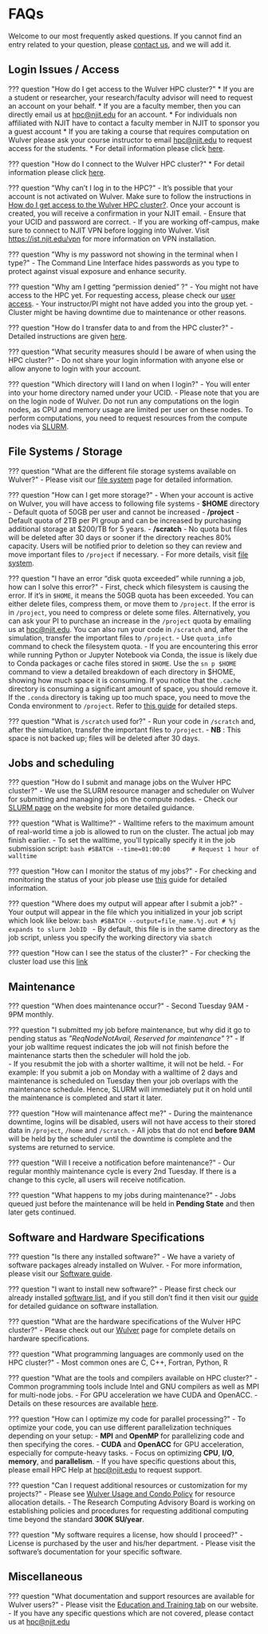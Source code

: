 # FAQs

Welcome to our most frequently asked questions. If you cannot find an entry related to your question, please [contact us](contact.md), and we will add it.

## Login Issues / Access

??? question "How do I get access to the Wulver HPC cluster?"
    * If you are a student or researcher, your research/faculty advisor will need to request an account on your behalf. 
    * If you are a faculty member, then you can directly email us at hpc@njit.edu for an account.
    * For individuals non affiliated with NJIT have to contact a faculty member in NJIT to sponsor you a guest account
    * If you are taking a course that requires computation on Wulver please ask your course instructor to email hpc@njit.edu to request access for the students.
    * For detail information please click [here](cluster_access.md).

??? question "How do I connect to the Wulver HPC cluster?"
    * For detail information please click [here](cluster_access.md).

??? question "Why can’t I log in to the HPC?"
    - It’s possible that your account is not activated on Wulver. Make sure to follow the instructions in [How do I get access to the Wulver HPC cluster?](). Once your account is created, you will receive a confirmation in your NJIT email.
    - Ensure that your UCID and password are correct.
    - If you are working off-campus, make sure to connect to NJIT VPN before logging into Wulver. Visit https://ist.njit.edu/vpn for more information on VPN installation.

??? question "Why is my password not showing in the terminal when I type?"
    - The Command Line Interface hides passwords as you type to protect against visual exposure and enhance security.

??? question "Why am I getting “permission denied” ?"
    - You might not have access to the HPC yet. For requesting access, please check our [user access](cluster_access.md).
    - Your instructor/PI might not have added you into the group yet.
    - Cluster might be having downtime due to maintenance or other reasons.

??? question "How do I transfer data to and from the HPC cluster?"
    - Detailed instructions are given  [here](cluster_access.md#transfer-the-data-from-the-local-machine-to-clusters-or-vice-versa).

??? question "What security measures should I be aware of when using the HPC cluster?"
    - Do not share your login information with anyone else or allow anyone to login with your account.

??? question "Which directory will I land on when I login?"
    - You will enter into your home directory named under your UCID.
    - Please note that you are on the login node of Wulver. Do not run any computations on the login nodes, as CPU and memory usage are limited per user on these nodes. To perform computations, you need to request resources from the compute nodes via [SLURM](slurm.md).

## File Systems / Storage

??? question "What are the different file storage systems available on Wulver?"
    - Please visit our [file system](Wulver_filesystems.md) page for detailed information. 

??? question "How can I get more storage?"
    - When your account is active on Wulver, you will have access to following file systems
        - **$HOME** directory - Default quota of 50GB per user and cannot be increased
        - **/project** - Default quota of 2TB per PI group and can be increased by purchasing additional storage at $200/TB for 5 years.
        - **/scratch** - No quota but files will be deleted after 30 days or sooner if the directory reaches 80% capacity. Users will be notified prior to deletion so they can review and move important files to `/project` if necessary.
    - For more details, visit [file system](Wulver_filesystems.md).

??? question "I have an error “disk quota exceeded” while running a job, how can I solve this error?"
    - First, check which filesystem is causing the error. If it’s in `$HOME`, it means the 50GB quota has been exceeded. You can either delete files, compress them, or move them to `/project`. If the error is in `/project`, you need to compress or delete some files. Alternatively, you can ask your PI to purchase an increase  in the `/project` quota by emailing us at hpc@njit.edu. You can also run your code in `/scratch` and, after the simulation, transfer the important files to `/project`. 
    - Use `quota_info` command to check the filesystem quota. 
    - If you are encountering this error while running Python or Jupyter Notebook via Conda, the issue is likely due to Conda packages or cache files stored in `$HOME`. Use the ```sn p $HOME``` command to view a detailed breakdown of each directory in $HOME, showing how much space it is consuming. If you notice that the `.cache` directory is consuming a significant amount of space, you should remove it. If the `.conda` directory is taking up too much space, you need to move the Conda environment to `/project`. Refer to [this guide](conda.md#importing-to-a-different-location) for detailed steps. 

??? question "What is `/scratch` used for?"
    - Run your code in `/scratch` and, after the simulation, transfer the important files to `/project`. 
    - **NB** : This space is not backed up; files will be deleted after 30 days.

## Jobs and scheduling

??? question "How do I submit and manage jobs on the Wulver HPC cluster?"
    - We use the SLURM resource manager and scheduler on Wulver for submitting and managing jobs on the compute nodes. 
    - Check our [SLURM page](slurm.md) on the website for more detailed guidance.

??? question "What is Walltime?"
    - Walltime refers to the maximum amount of real-world time a job is allowed to run on the cluster. The actual job may finish earlier. 
    - To set the walltime, you'll typically specify it in the job submission script: 
    ```bash
    #SBATCH --time=01:00:00      # Request 1 hour of walltime
    ```

??? question "How can I monitor the status of my jobs?"
    - For checking and monitoring the status of your job please use [this](slurm.md#managing-and-monitoring-jobs) guide for detailed information.

??? question "Where does my output will appear after I submit a job?"
    - Your output will appear in the file which you initialized in your job script which look like below:
    ```bash
    #SBATCH --output=file_name.%j.out # %j expands to slurm JobID
    ```
    - By default, this file is in the same directory as the job script, unless you specify the working directory via `sbatch`

??? question "How can I see the status of the cluster?"
    - For checking the cluster load use this [link](https://hpc.njit.edu/Monitor/load.html)

## Maintenance

??? question "When does maintenance occur?"
    - Second Tuesday 9AM - 9PM monthly.

??? question "I submitted my job before maintenance, but why did it go to pending status as *"ReqNodeNotAvail, Reserved for maintenance"* ?"
    - If your job walltime request indicates the job will not finish before the maintenance starts then the scheduler will hold the job.  
    - If you resubmit the job with a shorter walltime, it will not be held. 
    - For example: If you submit a job on Monday with a walltime of 2 days and maintenance is scheduled on Tuesday then your job overlaps with the maintenance schedule. Hence, SLURM will immediately put it on hold until the maintenance is completed and start it later.

??? question "How will maintenance affect me?"
    - During the maintenance downtime, logins will be disabled, users will not have access to their stored data in `/project`, `/home` and `/scratch`.
    - All jobs that do not end **before 9AM** will be held by the scheduler until the downtime is complete and the systems are returned to service.

??? question "Will I receive a notification before maintenance?"
    - Our regular monthly maintenance cycle is every 2nd Tuesday. If there is a change to this cycle, all users will receive notification.

??? question "What happens to my jobs during maintenance?"
    - Jobs queued just before the maintenance will be held in **Pending State** and then later gets continued.

## Software and Hardware Specifications

??? question "Is there any installed software?"
    - We have a variety of software packages already installed on Wulver.
    - For more information, please visit our [Software guide](../Software/index.md).

??? question "I want to install new software?"
    - Please first check our already installed [software list](../Software/index.md#software-list), and if you still don’t find it then visit our [guide](../Software/index.md) for detailed guidance on software installation.

??? question "What are the hardware specifications of the Wulver HPC cluster?"
    - Please check out our [Wulver](wulver.md) page for complete details on hardware specifications.

??? question "What programming languages are commonly used on the HPC cluster?"
    - Most common ones are C, C++, Fortran, Python, R

??? question "What are the tools and compilers available on HPC cluster?"
    - Common programming tools include Intel and GNU compilers as well as MPI for multi-node jobs.
    - For GPU acceleration we have CUDA and OpenACC.
    - Details on these resources are available [here](compilers.md).

??? question "How can I optimize my code for parallel processing?"
    - To optimize your code, you can use different parallelization techniques depending on your setup:
        - **MPI** and **OpenMP** for parallelizing code and then specifying the cores.
        - **CUDA** and **OpenACC** for GPU acceleration, especially for compute-heavy tasks.
    - Focus on optimizing **CPU**, **I/O**, **memory**, and **parallelism**.
    - If you have specific questions about this, please email HPC Help at [hpc@njit.edu](mailto:hpc@njit.edu) to request support.

??? question "Can I request additional resources or customization for my projects?"
    - Please see [Wulver Usage and Condo Policy](wulver_policies.md) for resource allocation details. 
    - The Research Computing Advisory Board is working on establishing policies and procedures for requesting additional computing time beyond the standard **300K SU/year**.

??? question "My software requires a license, how should I proceed?"
    - License is purchased by the user and his/her department.
    - Please visit the software’s documentation for your specific software.

## Miscellaneous

??? question "What documentation and support resources are available for Wulver users?"
    - Please visit the [Education and Training tab](../HPC_Events_and_Workshops/index.md) on our website.
    - If you have any specific questions which are not covered, please contact us at [hpc@njit.edu](mailto:hpc@njit.edu)





    